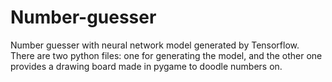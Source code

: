 # Number-guesser
Number guesser with neural network model generated by Tensorflow.
There are two python files: one for generating the model, and the other one provides a drawing board made in pygame to doodle numbers on.
